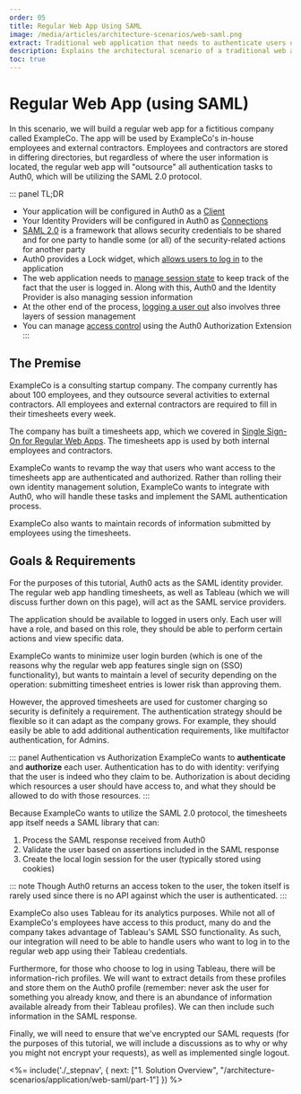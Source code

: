 ```yaml
---
order: 05
title: Regular Web App Using SAML
image: /media/articles/architecture-scenarios/web-saml.png
extract: Traditional web application that needs to authenticate users using SAML 2.0
description: Explains the architectural scenario of a traditional web application authenticating users using SAML 2.0.
toc: true
---
```

# Regular Web App (using SAML)

In this scenario, we will build a regular web app for a fictitious company called ExampleCo. The app will be used by ExampleCo's in-house employees and external contractors. Employees and contractors are stored in differing directories, but regardless of where the user information is located, the regular web app will "outsource" all authentication tasks to Auth0, which will be utilizing the SAML 2.0 protocol.

::: panel TL;DR
* Your application will be configured in Auth0 as a [Client](/architecture-scenarios/application/web-saml/)
* Your Identity Providers will be configured in Auth0 as [Connections](/architecture-scenarios/application/web-saml/)
* [SAML 2.0](/architecture-scenarios/application/web-saml/) is a framework that allows security credentials to be shared and for one party to handle some (or all) of the security-related actions for another party
* Auth0 provides a Lock widget, which [allows users to log in](/architecture-scenarios/application/web-saml/) to the application
* The web application needs to [manage session state](/architecture-scenarios/application/web-saml/) to keep track of the fact that the user is logged in. Along with this, Auth0 and the Identity Provider is also managing session information
* At the other end of the process, [logging a user out](/architecture-scenarios/application/web-saml/) also involves three layers of session management
* You can manage [access control](/architecture-scenarios/application/web-saml/) using the Auth0 Authorization Extension
:::

## The Premise

ExampleCo is a consulting startup company. The company currently has about 100 employees, and they outsource several activities to external contractors. All employees and external contractors are required to fill in their timesheets every week.

The company has built a timesheets app, which we covered in [Single Sign-On for Regular Web Apps](/architecture-scenarios/application/web-app-sso). The timesheets app is used by both internal employees and contractors.

ExampleCo wants to revamp the way that users who want access to the timesheets app are authenticated and authorized. Rather than rolling their own identity management solution, ExampleCo wants to integrate with Auth0, who will handle these tasks and implement the SAML authentication process.

ExampleCo also wants to maintain records of information submitted by employees using the timesheets.

## Goals & Requirements

For the purposes of this tutorial, Auth0 acts as the SAML identity provider. The regular web app handling timesheets, as well as Tableau (which we will discuss further down on this page), will act as the SAML service providers.

The application should be available to logged in users only. Each user will have a role, and based on this role, they should be able to perform certain actions and view specific data.

ExampleCo wants to minimize user login burden (which is one of the reasons why the regular web app features single sign on (SSO) functionality), but wants to maintain a level of security depending on the operation: submitting timesheet entries is lower risk than approving them.

However, the approved timesheets are used for customer charging so security is definitely a requirement. The authentication strategy should be flexible so it can adapt as the company grows. For example, they should easily be able to add additional authentication requirements, like multifactor authentication, for Admins.

::: panel Authentication vs Authorization
ExampleCo wants to __authenticate__ and __authorize__ each user. Authentication has to do with identity: verifying that the user is indeed who they claim to be. Authorization is about deciding which resources a user should have access to, and what they should be allowed to do with those resources.
:::

Because ExampleCo wants to utilize the SAML 2.0 protocol, the timesheets app itself needs a SAML library that can:

1. Process the SAML response received from Auth0
2. Validate the user based on assertions included in the SAML response
3. Create the local login session for the user (typically stored using cookies)

::: note
Though Auth0 returns an access token to the user, the token itself is rarely used since there is no API against which the user is authenticated.
:::

ExampleCo also uses Tableau for its analytics purposes. While not all of ExampleCo's employees have access to this product, many do and the company takes advantage of Tableau's SAML SSO functionality. As such, our integration will need to be able to handle users who want to log in to the regular web app using their Tableau credentials.

Furthermore, for those who choose to log in using Tableau, there will be information-rich profiles. We will want to extract details from these profiles and store them on the Auth0 profile (remember: never ask the user for something you already know, and there is an abundance of information available already from their Tableau profiles). We can then include such information in the SAML response.  

Finally, we will need to ensure that we've encrypted our SAML requests (for the purposes of this tutorial, we will include a discussions as to why or why you might not encrypt your requests), as well as implemented single logout.

<%= include('./_stepnav', {
 next: ["1. Solution Overview", "/architecture-scenarios/application/web-saml/part-1"]
}) %>